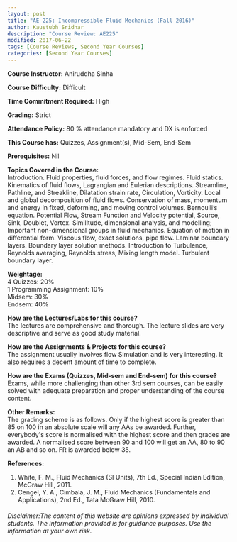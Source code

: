```yaml
---
layout: post
title: "AE 225: Incompressible Fluid Mechanics (Fall 2016)"
author: Kaustubh Sridhar
description: "Course Review: AE225"
modified: 2017-06-22
tags: [Course Reviews, Second Year Courses]
categories: [Second Year Courses]
---
```


**Course Instructor:** Aniruddha Sinha

**Course Difficulty:** Difficult

**Time Commitment Required:** High

**Grading:** Strict

**Attendance Policy:** 80 % attendance mandatory and DX is enforced

**This Course has:** Quizzes, Assignment(s), Mid-Sem, End-Sem

**Prerequisites:** Nil

**Topics Covered in the Course:**  
Introduction. Fluid  properties, fluid forces, and flow  regimes. Fluid statics. Kinematics  of  fluid  flows,  Lagrangian and Eulerian descriptions. Streamline, Pathline, and Streakline, Dilatation strain  rate, Circulation,  Vorticity. Local  and global  decomposition of  fluid flows. Conservation  of  mass, momentum  and energy in fixed,  deforming, and moving  control  volumes. Bernoulli’s  equation. Potential Flow, Stream  Function  and  Velocity  potential, Source,  Sink, Doublet,  Vortex.   Similitude, dimensional  analysis,  and modelling;  Important  non-dimensional  groups in fluid mechanics. Equation of  motion  in differential  form. Viscous  flow,  exact solutions, pipe  flow. Laminar  boundary  layers. Boundary  layer  solution methods. Introduction to  Turbulence,  Reynolds  averaging, Reynolds  stress, Mixing  length model. Turbulent  boundary  layer. 

**Weightage:**  
4 Quizzes: 20%  
1 Programming Assignment: 10%  
Midsem: 30%  
Endsem: 40%

**How are the Lectures/Labs for this course?**  
The lectures are comprehensive and thorough. The lecture slides are very descriptive and serve as good study material. 

**How are the Assignments & Projects for this course?**  
The assignment usually involves flow Simulation and is very interesting. It also requires a decent amount of time to complete.

**How are the Exams (Quizzes, Mid-sem and End-sem) for this course?**  
Exams, while more challenging than other 3rd sem courses, can be easily solved with adequate preparation and proper understanding of the course content.

**Other Remarks:**  
The grading scheme is as follows. Only if the highest score is greater than 85 on 100 in an absolute scale will any AAs be awarded. Further, everybody's score is normalised with the highest score and then grades are awarded. A normalised score between 90 and 100 will get an AA, 80 to 90 an AB and so on. FR is awarded below 35.

**References:**  
1.  White, F.  M., Fluid  Mechanics  (SI  Units),  7th Ed., Special  Indian Edition, McGraw  Hill, 2011. 
2.  Cengel, Y. A., Cimbala,  J.  M., Fluid  Mechanics  (Fundamentals  and Applications), 2nd  Ed., Tata  McGraw  Hill, 2010. 


###### Disclaimer:The content of this website are opinions expressed by individual students. The information provided is for guidance purposes. Use the information at your own risk. 
